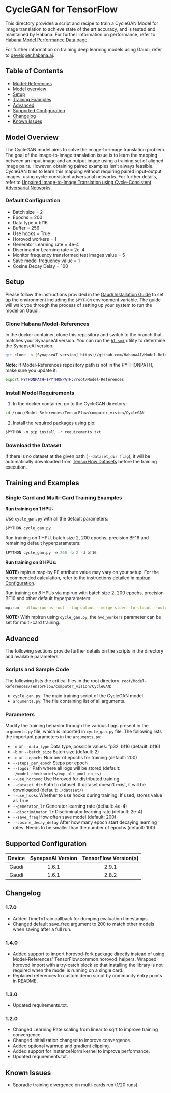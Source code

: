 # CycleGAN for TensorFlow

This directory provides a script and recipe to train a CycleGAN Model for image translation to achieve state of the art accuracy, and is tested and maintained by Habana.
For further information on performance, refer to [Habana Model Performance Data page](https://developer.habana.ai/resources/habana-training-models/#performance).

For further information on training deep learning models using Gaudi, refer to [developer.habana.ai](https://developer.habana.ai/resources/).

## Table of Contents

* [Model-References](../../../README.md)
* [Model overview](#model-overview)
* [Setup](#setup)
* [Training Examples](#training-examples)
* [Advanced](#advanced)
* [Supported Configuration](#supported-configuration)
* [Changelog](#changelog)
* [Known Issues](#known-issues)

## Model Overview

The CycleGAN model aims to solve the image-to-image translation problem. The goal of the image-to-image translation issue is to learn the mapping between an input image and an output image using a training set of aligned image pairs. However, obtaining paired examples isn't always feasible. CycleGAN tries to learn this mapping without requiring paired input-output images, using cycle-consistent adversarial networks. For further details, refer to [Unpaired Image-to-Image Translation using Cycle-Consistent Adversarial Networks](https://arxiv.org/pdf/1703.10593.pdf).

### Default Configuration

- Batch size = 2
- Epochs = 200
- Data type = bf16
- Buffer = 256
- Use hooks = True
- Horovod workers = 1
- Generator Learning rate = 4e-4
- Discrimantor  Learning rate = 2e-4
- Monitor frequency transformed test images value = 5
- Save model frequency value = 1
- Cosine Decay Delay = 100

## Setup

Please follow the instructions provided in the [Gaudi Installation Guide](https://docs.habana.ai/en/latest/Installation_Guide/GAUDI_Installation_Guide.html) to set up the
environment including the `$PYTHON` environment variable.
The guide will walk you through the process of setting up your system to run the model on Gaudi.

### Clone Habana Model-References

In the docker container, clone this repository and switch to the branch that matches your SynapseAI version. You can run the [`hl-smi`](https://docs.habana.ai/en/latest/Management_and_Monitoring/System_Management_Tools_Guide/System_Management_Tools.html#hl-smi-utility-options) utility to determine the SynapseAI version.

```bash
git clone -b [SynapseAI version] https://github.com/HabanaAI/Model-References /root/Model-References
```

**Note:** If Model-References repository path is not in the PYTHONPATH, make sure you update it:
```bash
export PYTHONPATH=$PYTHONPATH:/root/Model-References
```

### Install Model Requirements

1. In the docker container, go to the CycleGAN directory:

```bash
cd /root/Model-References/TensorFlow/computer_vision/CycleGAN
```
2. Install the required packages using pip:

```python
$PYTHON -m pip install -r requirements.txt
```

### Download the Dataset

If there is no dataset at the given path (`--dataset_dir flag`), it will be automatically downloaded from [TensorFlow Datasets](https://www.tensorflow.org/datasets/catalog/cycle_gan#cycle_ganhorse2zebra) before the training execution.

## Training and Examples

### Single Card and Multi-Card Training Examples

**Run training on 1 HPU:**

Use `cycle_gan.py` with all the default parameters:

```python
$PYTHON cycle_gan.py
```

Run training on 1 HPU, batch size 2, 200 epochs, precision BF16 and remaining default hyperparameters:

```python
$PYTHON cycle_gan.py -e 200 -b 2 -d bf16
```

**Run training on 8 HPUs:**

**NOTE:** mpirun map-by PE attribute value may vary on your setup. For the recommended calculation, refer to the instructions detailed in [mpirun Configuration](https://docs.habana.ai/en/latest/TensorFlow/Tensorflow_Scaling_Guide/Horovod_Scaling/index.html#mpirun-configuration).

Run training on 8 HPUs via mpirun with batch size 2, 200 epochs, precision BF16 and other default hyperparameters:

```bash
mpirun --allow-run-as-root --tag-output --merge-stderr-to-stdout --output-filename /tmp/cycle_gan -np 8 $PYTHON cycle_gan.py --use_horovod --hvd_workers 8 -e 200 -b 2 -d bf16
```
**NOTE:** With mpirun using `cycle_gan.py`, the `hvd_workers` parameter can be set for multi-card training.

## Advanced

The following sections provide further details on the scripts in the directory and available parameters.

### Scripts and Sample Code

The following lists the critical files in the root directory: `root/Model-References/TensorFlow/computer_vision/CycleGAN`:

* `cycle_gan.py`: The main training script of the CycleGAN model.
* `arguments.py`: The file containing list of all arguments.

### Parameters

Modify the training behavior through the various flags present in the `arguments.py` file, which is imported in `cycle_gan.py` file. The following lists the important parameters in the
`arguments.py`:

-  `-d` or `--data_type`                             Data type, possible values: fp32, bf16 (default: bf16)
-  `-b` or `--batch_size`                            Batch size (default: 2)
-  `-e` or `--epochs`                                Number of epochs for training (default: 200)
-  `--steps_per_epoch`                               Steps per epoch
-  `--logdir`                                        Path where all logs will be stored (default: `./model_checkpoints/exp_alt_pool_no_tv`)
-  `--use_horovod`                                   Use Horovod for distributed training
-  `--dataset_dir`                                   Path to dataset. If dataset doesn't exist, it will be downloaded (default: `./dataset/`)
-  `--use_hooks`                                     Whether to use hooks during training. If used, stores value as True
-  `--generator_lr`                                  Generator learning rate (default: 4e-4)
-  `--discriminator_lr`                              Discriminator learning rate (default: 2e-4)
-  `--save_freq`                                     How often save model (default: 200)
-  `--cosine_decay_delay`                            After how many epoch start decaying learning rates. Needs to be smaller than the number of epochs (default: 100)

## Supported Configuration

| Device | SynapseAI Version | TensorFlow Version(s)  |
|:------:|:-----------------:|:-----:|
| Gaudi  | 1.6.1             | 2.9.1 |
| Gaudi  | 1.6.1             | 2.8.2 |

## Changelog

### 1.7.0

* Added TimeToTrain callback for dumping evaluation timestamps.
* Changed default save_freq argument to 200 to match other models when saving after a full run.

### 1.4.0

* Added support to import horovod-fork package directly instead of using Model-References' TensorFlow.common.horovod_helpers. Wrapped horovod import with a try-catch block so that installing the library is not required when the model is running on a single card.
* Replaced references to custom demo script by community entry points in README.

### 1.3.0

* Updated requirements.txt.

### 1.2.0

* Changed Learning Rate scaling from linear to sqrt to improve training convergence.
* Changed Initialization changed to improve convergence.
* Added optional warmup and gradient clipping.
* Added support for InstanceNorm kernel to improve performance.
* Updated requirements.txt.

## Known Issues

* Sporadic training divergence on multi-cards run (1/20 runs).
